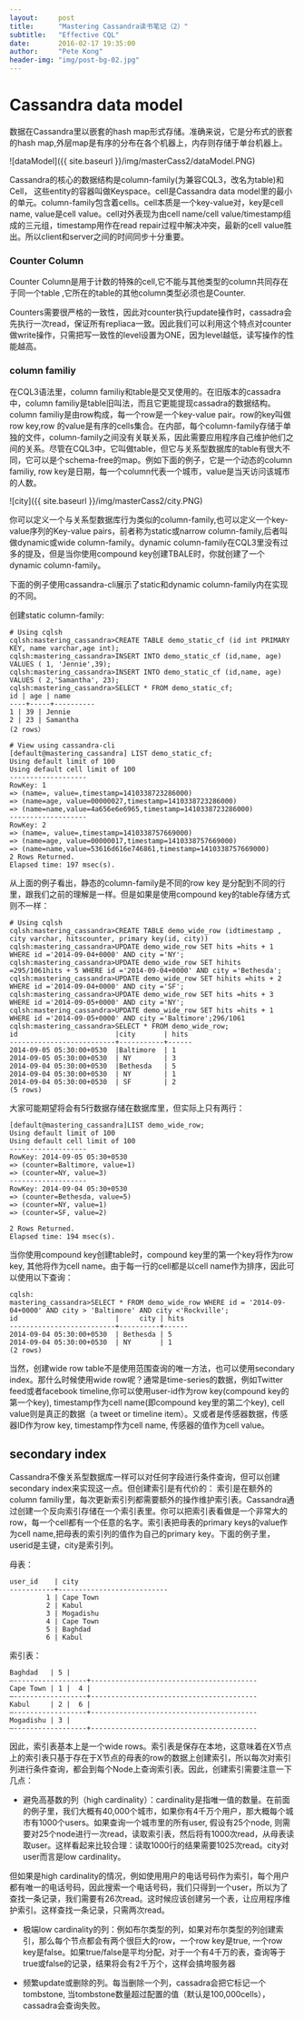 ```yaml
---
layout:     post
title:      "Mastering Cassandra读书笔记（2）"
subtitle:   "Effective CQL"
date:       2016-02-17 19:35:00
author:     "Pete Kong"
header-img: "img/post-bg-02.jpg"
---
```


# Cassandra data model

数据在Cassandra里以嵌套的hash map形式存储。准确来说，它是分布式的嵌套的hash map,外层map是有序的分布在各个机器上，内存则存储于单台机器上。

![dataModel]({{ site.baseurl }}/img/masterCass2/dataModel.PNG)

Cassandra的核心的数据结构是column-family(为兼容CQL3，改名为table)和Cell， 这些entity的容器叫做Keyspace。cell是Cassandra data model里的最小的单元。column-family包含着cells。cell本质是一个key-value对，key是cell name, value是cell value。cell对外表现为由cell name/cell value/timestamp组成的三元组，timestamp用作在read repair过程中解决冲突，最新的cell value胜出。所以client和server之间的时间同步十分重要。

### Counter Column

Counter Column是用于计数的特殊的cell,它不能与其他类型的column共同存在于同一个table ,它所在的table的其他column类型必须也是Counter.

Counters需要很严格的一致性，因此对counter执行update操作时，cassadra会先执行一次read，保证所有repliaca一致。因此我们可以利用这个特点对counter做write操作，只需把写一致性的level设置为ONE，因为level越低，读写操作的性能越高。

### column familiy

在CQL3语法里，column familiy和table是交叉使用的。在旧版本的cassadra中，column familiy是table旧叫法，而且它更能提现cassadra的数据结构。column familiy是由row构成，每一个row是一个key-value pair。row的key叫做row key,row 的value是有序的cells集合。在内部，每个column-family存储于单独的文件，column-family之间没有关联关系，因此需要应用程序自己维护他们之间的关系。尽管在CQL3中，它叫做table，但它与关系型数据库的table有很大不同，它可以是个schema-free的map。例如下面的例子，它是一个动态的column familiy, row key是日期，每一个column代表一个城市，value是当天访问该城市的人数。

![city]({{ site.baseurl }}/img/masterCass2/city.PNG)

你可以定义一个与关系型数据库行为类似的column-family,也可以定义一个key-value序列的Key-value pairs，前者称为static或narrow column-family,后者叫做dynamic或wide column-family。dynamic column-family在CQL3里没有过多的提及，但是当你使用compound key创建TBALE时，你就创建了一个dynamic column-family。

下面的例子使用cassandra-cli展示了static和dynamic column-family内在实现的不同。

创建static column-family:

    # Using cqlsh
    cqlsh:mastering_cassandra>CREATE TABLE demo_static_cf (id int PRIMARY KEY, name varchar,age int);
    cqlsh:mastering_cassandra>INSERT INTO demo_static_cf (id,name, age) VALUES ( 1, 'Jennie',39);
    cqlsh:mastering_cassandra>INSERT INTO demo_static_cf (id,name, age) VALUES ( 2,'Samantha', 23);
    cqlsh:mastering_cassandra>SELECT * FROM demo_static_cf;
    id | age | name
    ----+-----+----------
    1 | 39 | Jennie
    2 | 23 | Samantha
    (2 rows）

    # View using cassandra-cli
    [default@mastering_cassandra] LIST demo_static_cf;
    Using default limit of 100
    Using default cell limit of 100
    -------------------
    RowKey: 1
    => (name=, value=,timestamp=1410338723286000)
    => (name=age, value=00000027,timestamp=1410338723286000)
    => (name=name,value=4a656e6e6965,timestamp=1410338723286000)
    -------------------
    RowKey: 2
    => (name=, value=,timestamp=1410338757669000)
    => (name=age, value=00000017,timestamp=1410338757669000)
    => (name=name,value=53616d616e746861,timestamp=1410338757669000)
    2 Rows Returned.
    Elapsed time: 197 msec(s).

从上面的例子看出，静态的column-family是不同的row key 是分配到不同的行里，跟我们之前的理解是一样。但是如果是使用compound key的table存储方式则不一样：

    # Using cqlsh
    cqlsh:mastering_cassandra>CREATE TABLE demo_wide_row (idtimestamp , city varchar, hitscounter, primary key(id, city))
    cqlsh:mastering_cassandra>UPDATE demo_wide_row SET hits =hits + 1 WHERE id ='2014-09-04+0000' AND city ='NY';
    cqlsh:mastering_cassandra>UPDATE demo_wide_row SET hihits =295/1061hits + 5 WHERE id ='2014-09-04+0000' AND city ='Bethesda';
    cqlsh:mastering_cassandra>UPDATE demo_wide_row SET hihits =hits + 2 WHERE id ='2014-09-04+0000' AND city ='SF';
    cqlsh:mastering_cassandra>UPDATE demo_wide_row SET hits =hits + 3 WHERE id ='2014-09-05+0000' AND city ='NY';
    cqlsh:mastering_cassandra>UPDATE demo_wide_row SET hits =hits + 1 WHERE id ='2014-09-05+0000' AND city ='Baltimore';296/1061
    cqlsh:mastering_cassandra>SELECT * FROM demo_wide_row;
    id                        |city       | hits
    --------------------------+-----------+------
    2014-09-05 05:30:00+0530  |Baltimore  | 1
    2014-09-05 05:30:00+0530  | NY        | 3
    2014-09-04 05:30:00+0530  |Bethesda   | 5
    2014-09-04 05:30:00+0530  | NY        | 1
    2014-09-04 05:30:00+0530  | SF        | 2
    (5 rows)

大家可能期望将会有5行数据存储在数据库里，但实际上只有两行：

    [default@mastering_cassandra]LIST demo_wide_row;
    Using default limit of 100
    Using default cell limit of 100
    -------------------
    RowKey: 2014-09-05 05:30+0530
    => (counter=Baltimore, value=1)
    => (counter=NY, value=3)
    -------------------
    RowKey: 2014-09-04 05:30+0530
    => (counter=Bethesda, value=5)
    => (counter=NY, value=1)
    => (counter=SF, value=2)

    2 Rows Returned.
    Elapsed time: 194 msec(s).

当你使用compound key创建table时，compound key里的第一个key将作为row key, 其他将作为cell name。由于每一行的cell都是以cell name作为排序，因此可以使用以下查询：

    cqlsh:
    mastering_cassandra>SELECT * FROM demo_wide_row WHERE id = '2014-09-04+0000' AND city > 'Baltimore' AND city <'Rockville';
    id                        |     city | hits
    --------------------------+----------+------
    2014-09-04 05:30:00+0530  | Bethesda | 5
    2014-09-04 05:30:00+0530  | NY       | 1
    (2 rows)

当然，创建wide row table不是使用范围查询的唯一方法，也可以使用secondary index。那什么时候使用wide row呢？通常是time-series的数据，例如Twitter feed或者facebook timeline,你可以使用user-id作为row key(compound key的第一个key), timestamp作为cell name(即compound key里的第二个key), cell value则是真正的数据（a tweet or timeline item）。又或者是传感器数据，传感器ID作为row key, timestamp作为cell name, 传感器的值作为cell value。

## secondary index

Cassandra不像关系型数据库一样可以对任何字段进行条件查询，但可以创建secondary index来实现这一点。但创建索引是有代价的： 索引是在额外的column familiy里，每次更新索引列都需要额外的操作维护索引表。Cassandra通过创建一个反向索引存储在一个索引表里。你可以把索引表看做是一个非常大的row，每一个cell都有一个任意的名字。索引表把母表的primary keys的value作为cell name,把母表的索引列的值作为自己的primary key。下面的例子里，userid是主键，city是索引列。

母表：

    user_id    | city
    -----------+---------------------------
             1 | Cape Town
             2 | Kabul
             3 | Mogadishu
             4 | Cape Town
             5 | Baghdad
             6 | Kabul

索引表：

    Baghdad   | 5 |
    –------------------+-----------------------------------------
    Cape Town | 1 |  4 |
    –------------------+-----------------------------------------
    Kabul     | 2 |  6 |
    –------------------+-----------------------------------------
    Mogadishu | 3 |
    –------------------+-----------------------------------------

因此，索引表基本上是一个wide rows。索引表是保存在本地，这意味着在X节点上的索引表只基于存在于X节点的母表的row的数据上创建索引，所以每次对索引列进行条件查询，都会到每个Node上查询索引表。因此，创建索引需要注意一下几点：

* 避免高基数的列（high cardinality）：cardinality是指唯一值的数量。在前面的例子里，我们大概有40,000个城市，如果你有4千万个用户，那大概每个城市有1000个users。如果查询一个城市里的所有user, 假设有25个node, 则需要对25个node进行一次read，读取索引表，然后将有1000次read，从母表读取user。这样看起来比较合理：读取1000行的结果需要1025次read。city对user而言是low cardinality。

但如果是high cardinality的情况，例如使用用户的电话号码作为索引，每个用户都有唯一的电话号码，因此搜索一个电话号码，我们只得到一个user，所以为了查找一条记录，我们需要有26次read。这时候应该创建另一个表，让应用程序维护索引。这样查找一条记录，只需两次read。

* 极端low cardinality的列：例如布尔类型的列，如果对布尔类型的列创建索引，那么每个节点都会有两个很巨大的row，一个row key是true, 一个row key是false。如果true/false是平均分配，对于一个有4千万的表，查询等于true或false的记录，结果将会有2千万个，这样会搞垮服务器

* 频繁update或删除的列。每当删除一个列，cassadra会把它标记一个tombstone, 当tombstone数量超过配置的值（默认是100,000cells），cassadra会查询失败。
